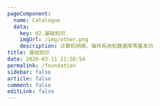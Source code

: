 ```yaml
---
pageComponent:
  name: Catalogue
  data:
    key: 02.基础知识
    imgUrl: /img/other.png
    description: 计算机网络、操作系统和数据库等基本功
title: 基础知识
date: 2020-03-11 21:50:54
permalink: /foundation
sidebar: false
article: false
comment: false
editLink: false
---
```

